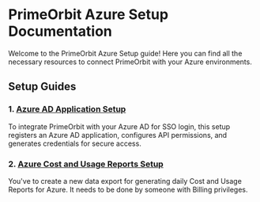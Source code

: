 # PrimeOrbit Azure Setup Documentation

Welcome to the PrimeOrbit Azure Setup guide! Here you can find all the necessary resources to connect PrimeOrbit with your Azure environments. 

## Setup Guides

### 1. [Azure AD Application Setup](./azure-ad-application-setup.md)
To integrate PrimeOrbit with your Azure AD for SSO login, this setup registers an Azure AD application, configures API permissions, and generates credentials for secure access.


### 2. [Azure Cost and Usage Reports Setup](./cost-report/README.md)
You've to create a new data export for generating daily Cost and Usage Reports for Azure. It needs to be done by someone with Billing privileges.

